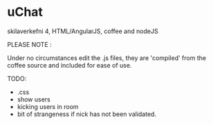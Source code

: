 uChat
=====

skilaverkefni 4, HTML/AngularJS, coffee and nodeJS

PLEASE NOTE :

Under no circumstances edit the .js files, they are 'compiled' from the coffee source and included for ease of use.


TODO:

 * .css
 * show users
 * kicking users in room
 * bit of strangeness if nick has not been validated.
